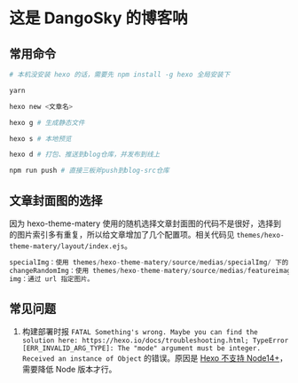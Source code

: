 # 这是 DangoSky 的博客呐

## 常用命令

```bash
# 本机没安装 hexo 的话，需要先 npm install -g hexo 全局安装下

yarn 

hexo new <文章名>

hexo g # 生成静态文件

hexo s # 本地预览

hexo d # 打包、推送到blog仓库，并发布到线上

npm run push # 直接三板斧push到blog-src仓库
```


## 文章封面图的选择

因为 hexo-theme-matery 使用的随机选择文章封面图的代码不是很好，选择到的图片索引多有重复，所以给文章增加了几个配置项。相关代码见 `themes/hexo-theme-matery/layout/index.ejs`。

```js
specialImg：使用 themes/hexo-theme-matery/source/medias/specialImg/ 下的图片，用于指定符合文章主题的图片。
changeRandomImg：使用 themes/hexo-theme-matery/source/medias/featureimages/ 下的图片，用于对随机选择的图片不满意时进行指定更换。
img：通过 url 指定图片。
```

## 常见问题

1. 构建部署时报 `FATAL Something's wrong. Maybe you can find the solution here: https://hexo.io/docs/troubleshooting.html; TypeError [ERR_INVALID_ARG_TYPE]: The "mode" argument must be integer. Received an instance of Object` 的错误。原因是 [Hexo 不支持 Node14+](https://github.com/hexojs/hexo/issues/4263)，需要降低 Node 版本才行。

